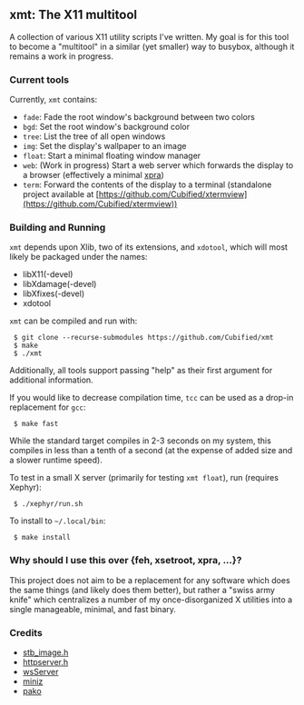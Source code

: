 ## xmt: The X11 multitool

A collection of various X11 utility scripts I've written.  My goal is for this tool to become a "multitool" in a similar (yet smaller) way to busybox, although it remains a work in progress.

### Current tools

Currently, `xmt` contains:

- `fade`: Fade the root window's background between two colors
- `bgd`: Set the root window's background color
- `tree`: List the tree of all open windows
- `img`: Set the display's wallpaper to an image
- `float`: Start a minimal floating window manager
- `web`: (Work in progress) Start a web server which forwards the display to a browser (effectively a minimal [xpra](https://xpra.org/trac/wiki/Clients/HTML5))
- `term`: Forward the contents of the display to a terminal (standalone project available at [https://github.com/Cubified/xtermview](https://github.com/Cubified/xtermview))

### Building and Running

`xmt` depends upon Xlib, two of its extensions, and `xdotool`, which will most likely be packaged under the names:

- libX11(-devel)
- libXdamage(-devel)
- libXfixes(-devel)
- xdotool

`xmt` can be compiled and run with:

     $ git clone --recurse-submodules https://github.com/Cubified/xmt
     $ make
     $ ./xmt

Additionally, all tools support passing "help" as their first argument for additional information.

If you would like to decrease compilation time, `tcc` can be used as a drop-in replacement for `gcc`:

     $ make fast

While the standard target compiles in 2-3 seconds on my system, this compiles in less than a tenth of a second (at the expense of added size and a slower runtime speed).

To test in a small X server (primarily for testing `xmt float`), run (requires Xephyr):

     $ ./xephyr/run.sh

To install to `~/.local/bin`:

     $ make install

### Why should I use this over {feh, xsetroot, xpra, ...}?

This project does not aim to be a replacement for any software which does the same things (and likely does them better), but rather a "swiss army knife" which centralizes a number of my once-disorganized X utilities into a single manageable, minimal, and fast binary.

### Credits

- [stb_image.h](https://github.com/nothings/stb)
- [httpserver.h](https://github.com/jeremycw/httpserver.h)
- [wsServer](https://github.com/Theldus/wsServer)
- [miniz](https://github.com/richgel999/miniz)
- [pako](https://github.com/nodeca/pako)
